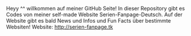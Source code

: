 Heyy ^^ willkommen auf meiner GitHub Seite! In dieser Repository gibt es Codes von meiner self-made Website Serien-Fanpage-Deutsch. Auf der Website gibt es bald News und Infos und Fun Facts über bestimmte Websiten! Website: http://serien-fanpage.tk
